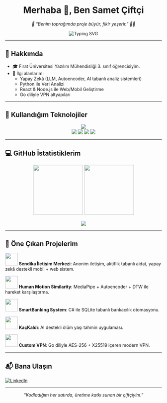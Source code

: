 <h1 align="center">Merhaba 👋, Ben Samet Çiftçi</h1>
<p align="center">
  <em>🌾 “Benim toprağımda proje büyür, fikir yeşerir.” 👨‍💻</em>
</p>

<p align="center">
  <img src="https://readme-typing-svg.herokuapp.com?font=Fira+Code&weight=600&size=22&pause=1000&color=00F779&center=true&vCenter=true&width=435&lines=Yaz%C4%B1l%C4%B1m+M%C3%BChendisiyim;Yapay+Zeka+ve+Veri+Bilimi+%C3%A7al%C4%B1%C5%9F%C4%B1yorum;Full-Stack+projeler+geli%C5%9Ftiriyorum;G%C3%BCvenli+VPN+%C3%A7%C3%B6z%C3%BCmleri+in%C5%9Fa+ediyorum" alt="Typing SVG" />
</p>

---

## 🚀 Hakkımda

- 🎓 Fırat Üniversitesi Yazılım Mühendisliği 3. sınıf öğrencisiyim.  
- 🧠 İlgi alanlarım:  
  - Yapay Zekâ (LLM, Autoencoder, AI tabanlı analiz sistemleri)  
  - Python ile Veri Analizi  
  - React & Node.js ile Web/Mobil Geliştirme  
  - Go diliyle VPN altyapıları  

---

## 🔧 Kullandığım Teknolojiler

<div align="center">
  <img src="https://skillicons.dev/icons?i=python,js,react,nodejs,go,postgres,mongodb,mysql,sqlite,html,css,bootstrap&theme=dark" /><br/>
  <img src="https://img.shields.io/badge/ChatGPT-00A67E?style=for-the-badge&logo=openai&logoColor=white" />
  <img src="https://img.shields.io/badge/DeepSeek-AI-8B00FF?style=for-the-badge&logo=data:image/png;base64,iVB..." />
  <img src="https://img.shields.io/badge/Gemini-AI-4285F4?style=for-the-badge&logo=google&logoColor=white" />
  <img src="https://img.shields.io/badge/Expo_Go-000020?style=for-the-badge&logo=expo&logoColor=white" />
</div>

---

## 💻 GitHub İstatistiklerim

<div align="center">
  <img height="160" src="https://github-readme-stats.vercel.app/api?username=SAME1T&show_icons=true&theme=dark&count_private=true&include_all_commits=true" />
  <img height="160" src="https://github-readme-stats.vercel.app/api/top-langs/?username=SAME1T&layout=compact&theme=dark" />
  <br/><br/>
  <img src="https://github-readme-streak-stats.herokuapp.com/?user=SAME1T&theme=dark&date_format=M%20j%5B%2C%20Y%5D" />
</div>

---

## 🌟 Öne Çıkan Projelerim

<p>
  <img src="https://media.giphy.com/media/3oKIPwoeGErMmaI43C/giphy.gif" width="40" /> 
  <strong>Sendika İletişim Merkezi</strong>: Anonim iletişim, aktiflik tabanlı aidat, yapay zekâ destekli mobil + web sistem.
</p>
<p>
  <img src="https://media.giphy.com/media/L8K62iTDkzGX6/giphy.gif" width="40" />
  <strong>Human Motion Similarity</strong>: MediaPipe + Autoencoder + DTW ile hareket karşılaştırma.
</p>
<p>
  <img src="https://media.giphy.com/media/3oriO0OEd9QIDdllqo/giphy.gif" width="40" />
  <strong>SmartBanking System</strong>: C# ile SQLite tabanlı bankacılık otomasyonu.
</p>
<p>
  <img src="https://media.giphy.com/media/j3GS6CJXhLRok3v5kG/giphy.gif" width="40" />
  <strong>KaçKaldı</strong>: AI destekli ölüm yaşı tahmin uygulaması.
</p>
<p>
  <img src="https://media.giphy.com/media/l3q2K5jinAlChoCLS/giphy.gif" width="40" />
  <strong>Custom VPN</strong>: Go diliyle AES-256 + X25519 içeren modern VPN.
</p>

---

## 📬 Bana Ulaşın

[![LinkedIn](https://img.shields.io/badge/-LinkedIn-0A66C2?style=for-the-badge&logo=linkedin&logoColor=white)](https://www.linkedin.com/in/samet-%C3%A7iftci-664787252/)

---

<p align="center">
  <em>“Kodladığım her satırda, üretime katkı sunan bir çiftçiyim.”</em>  
</p>
